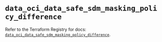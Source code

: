 # `data_oci_data_safe_sdm_masking_policy_difference`

Refer to the Terraform Registry for docs: [`data_oci_data_safe_sdm_masking_policy_difference`](https://registry.terraform.io/providers/oracle/oci/7.19.0/docs/data-sources/data_safe_sdm_masking_policy_difference).
